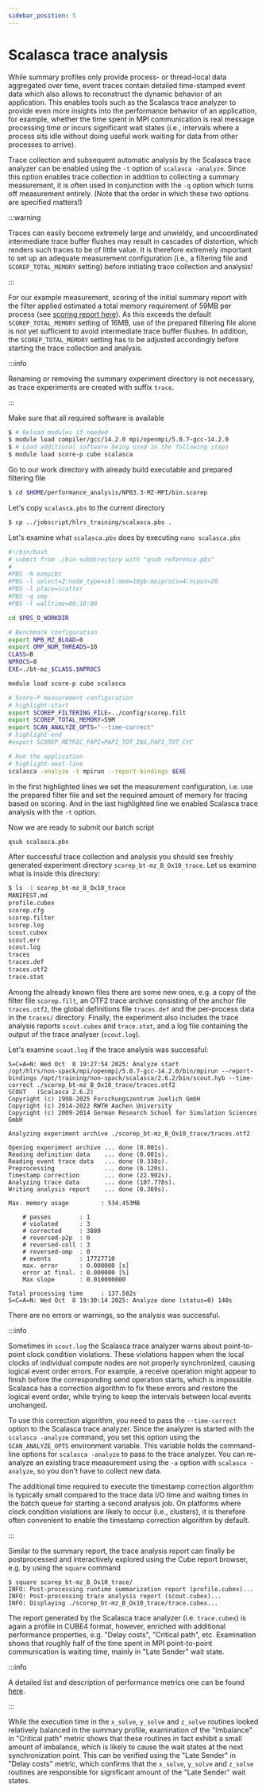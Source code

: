 ```yaml
---
sidebar_position: 5
---
```

# Scalasca trace analysis

While summary profiles only provide process- or thread-local data aggregated over time, event traces contain detailed time-stamped event data which also allows to reconstruct the dynamic behavior of an application. This enables tools such as the Scalasca trace analyzer to provide even more insights into the performance behavior of an application, for example, whether the time spent in MPI communication is real message processing time or incurs significant wait states (i.e., intervals where a process sits idle without doing useful work waiting for data from other processes to arrive).

Trace collection and subsequent automatic analysis by the Scalasca trace analyzer can be enabled using the `-t` option of `scalasca -analyze`. Since this option enables trace collection in addition to collecting a summary measurement, it is often used in conjunction with the `-q` option which turns off measurement entirely. (Note that the order in which these two options are specified matters!)

:::warning

Traces can easily become extremely large and unwieldy, and uncoordinated intermediate trace buffer flushes may result in cascades of distortion, which renders such traces to be of little value. It is therefore extremely important to set up an adequate measurement configuration  (i.e., a filtering file and `SCOREP_TOTAL_MEMORY` setting) before initiating trace collection and analysis!

:::

For our example measurement, scoring of the initial summary report with the filter applied estimated a total memory requirement of 59MB per process (see [scoring report here](./filtering.md)). As this exceeds the default `SCOREP_TOTAL_MEMORY` setting of 16MB, use of the prepared filtering file alone is not yet sufficient to avoid intermediate trace buffer flushes. In addition, the `SCOREP_TOTAL_MEMORY` setting has to be adjusted accordingly before starting the trace collection and analysis. 

:::info

Renaming or removing the summary experiment directory is not necessary, as trace experiments are created with suffix `trace`.

:::

Make sure that all required software is available
```bash
$ # Reload modules if needed
$ module load compiler/gcc/14.2.0 mpi/openmpi/5.0.7-gcc-14.2.0
$ # Load additional software being used in the following steps
$ module load score-p cube scalasca
```

Go to our work directory with already build executable and prepared filtering file 
```bash
$ cd $HOME/performance_analysis/NPB3.3-MZ-MPI/bin.scorep
```

Let's copy `scalasca.pbs` to the current directory
```bash
$ cp ../jobscript/hlrs_training/scalasca.pbs .
```

Let's examine what `scalasca.pbs` does by executing `nano scalasca.pbs`
```bash showLineNumbers
#!/bin/bash
# submit from ./bin subdirectory with "qsub reference.pbs"
#
#PBS -N mzmpibt
#PBS -l select=2:node_type=skl:mem=10gb:mpiprocs=4:ncpus=20
#PBS -l place=scatter
#PBS -q smp
#PBS -l walltime=00:10:00

cd $PBS_O_WORKDIR

# Benchmark configuration
export NPB_MZ_BLOAD=0
export OMP_NUM_THREADS=10
CLASS=B
NPROCS=8
EXE=./bt-mz_$CLASS.$NPROCS

module load score-p cube scalasca

# Score-P measurement configuration
# highlight-start
export SCOREP_FILTERING_FILE=../config/scorep.filt
export SCOREP_TOTAL_MEMORY=59M
export SCAN_ANALYZE_OPTS="--time-correct"
# highlight-end
#export SCOREP_METRIC_PAPI=PAPI_TOT_INS,PAPI_TOT_CYC

# Run the application
# highlight-next-line
scalasca -analyze -t mpirun --report-bindings $EXE
```
In the first highlighted lines we set the measurement configuration, i.e. use the prepared filter file and set the required amount of memory for tracing based on scoring. And in the last highlighted line we enabled Scalasca trace analysis with the `-t` option.

Now we are ready to submit our batch script
```bash
qsub scalasca.pbs
```

After successful trace collection and analysis you should see freshly generated experiment directory `scorep_bt-mz_B_Ox10_trace`. Let us examine what is inside this directory:
```bash
$ ls -1 scorep_bt-mz_B_Ox10_trace
MANIFEST.md
profile.cubex
scorep.cfg
scorep.filter
scorep.log
scout.cubex
scout.err
scout.log
traces
traces.def
traces.otf2
trace.stat
```
Among the already known files there are some new ones, e.g. a copy of the filter file `scorep.filt`, an OTF2 trace archive consisting of the anchor file `traces.otf2`, the global definitions file `traces.def` and the per-process data in the `traces/` directory. Finally, the experiment also includes the trace analysis reports `scout.cubex` and `trace.stat`, and a log file containing the output of the trace analyser (`scout.log`).

Let's examine `scout.log` if the trace analysis was successful:
```
S=C=A=N: Wed Oct  8 19:27:54 2025: Analyze start
/opt/hlrs/non-spack/mpi/openmpi/5.0.7-gcc-14.2.0/bin/mpirun --report-bindings /opt/training/non-spack/scalasca/2.6.2/bin/scout.hyb --time-correct ./scorep_bt-mz_B_Ox10_trace/traces.otf2
SCOUT   (Scalasca 2.6.2)
Copyright (c) 1998-2025 Forschungszentrum Juelich GmbH
Copyright (c) 2014-2022 RWTH Aachen University
Copyright (c) 2009-2014 German Research School for Simulation Sciences GmbH

Analyzing experiment archive ./scorep_bt-mz_B_Ox10_trace/traces.otf2

Opening experiment archive ... done (0.001s).
Reading definition data    ... done (0.001s).
Reading event trace data   ... done (0.338s).
Preprocessing              ... done (6.120s).
Timestamp correction       ... done (22.902s).
Analyzing trace data       ... done (107.778s).
Writing analysis report    ... done (0.369s).

Max. memory usage         : 534.453MB

	# passes        : 1
	# violated      : 3
	# corrected     : 3880
	# reversed-p2p  : 0
	# reversed-coll : 3
	# reversed-omp  : 0
	# events        : 17727710
	max. error      : 0.000000 [s]
	error at final. : 0.000000 [%]
	Max slope       : 0.010000000

Total processing time     : 137.582s
S=C=A=N: Wed Oct  8 19:30:14 2025: Analyze done (status=0) 140s
```
There are no errors or warnings, so the analysis was successful. 

:::info

Sometimes in `scout.log` the Scalasca trace analyzer warns about point-to-point clock condition violations. These violations happen when the local clocks of individual compute nodes are not properly synchronized, causing logical event order errors. For example, a receive operation might appear to finish before the corresponding send operation starts, which is impossible. Scalasca has a correction algorithm to fix these errors and restore the logical event order, while trying to keep the intervals between local events unchanged.

To use this correction algorithm, you need to pass the `--time-correct` option to the Scalasca trace analyzer. Since the analyzer is started with the `scalasca -analyze` command, you set this option using the `SCAN_ANALYZE_OPTS` environment variable. This variable holds the command-line options for `scalasca -analyze` to pass to the trace analyzer. You can re-analyze an existing trace measurement using the `-a` option with `scalasca -analyze`, so you don't have to collect new data.

The additional time required to execute the timestamp correction algorithm is typically small compared to the trace data I/O time and waiting times in the batch queue for starting a second analysis job. On platforms where clock condition violations are likely to occur (i.e., clusters), it is therefore often convenient to enable the timestamp correction algorithm by default.

:::

Similar to the summary report, the trace analysis report can finally be postprocessed and interactively explored using the Cube report browser, e.g. by using the `square` command
```
$ square scorep_bt-mz_B_Ox10_trace/
INFO: Post-processing runtime summarization report (profile.cubex)...
INFO: Post-processing trace analysis report (scout.cubex)...
INFO: Displaying ./scorep_bt-mz_B_Ox10_trace/trace.cubex...
```

The report generated by the Scalasca trace analyzer (i.e. `trace.cubex`) is again a profile in CUBE4 format, however, enriched with additional performance properties, e.g. "Delay costs", "Critical path", etc. Examination shows that roughly half of the time spent in MPI point-to-point communication is waiting time, mainly in "Late Sender" wait state.

:::info

A detailed list and description of performance metrics one can be found [here](https://apps.fz-juelich.de/scalasca/releases/scalasca/2.6/help/scalasca_patterns.html).

:::

 While the execution time in the `x_solve`, `y_solve` and `z_solve` routines looked relatively balanced in the summary profile, examination of the "Imbalance" in "Critical path" metric shows that these routines in fact exhibit a small amount of imbalance, which is likely to cause the wait states at the next synchronization point. This can be verified using the "Late Sender" in "Delay costs" metric, which confirms that the `x_solve`, `y_solve` and `z_solve` routines are responsible for significant amount of the "Late Sender" wait states. 
